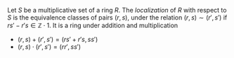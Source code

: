 Let $S$ be a multiplicative set of a ring $R$. The *localization* of $R$ with respect to $S$ is the equivalence classes of pairs $(r, s)$, under the relation $(r, s) \sim (r', s')$ if $rs' - r's \in  \mathbb{Z} \cdot 1$. It is a ring under addition and multiplication

- $(r, s) + (r', s') = (rs' + r's, ss')$
- $(r, s) \cdot (r', s') = (rr', ss')$
